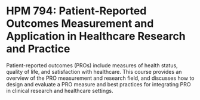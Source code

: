# HPM 794: Patient-Reported Outcomes Measurement and Application in Healthcare Research and Practice

Patient-reported outcomes (PROs) include measures of health status, quality of life, and satisfaction with healthcare. This course provides an overview of the PRO measurement and research field, and discusses how to design and evaluate a PRO measure and best practices for integrating PRO in clinical research and healthcare settings.